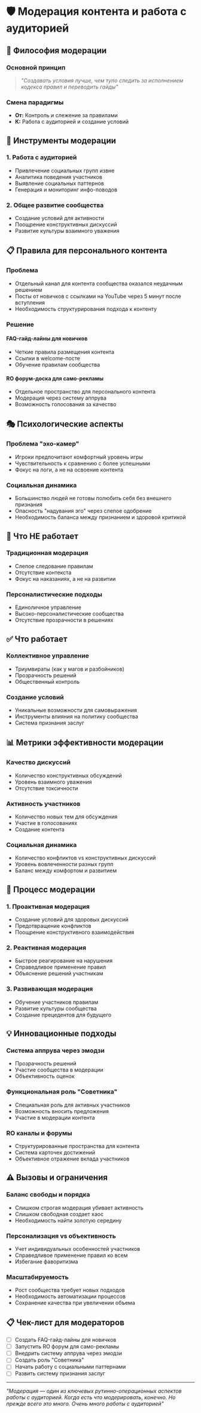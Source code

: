 # 🛡️ Модерация контента и работа с аудиторией

## 🎯 Философия модерации

### **Основной принцип**
> *"Создавать условия лучше, чем тупо следить за исполнением кодекса правил и переводить гайды"*

### **Смена парадигмы**
- **От:** Контроль и слежение за правилами
- **К:** Работа с аудиторией и создание условий

## 🔧 Инструменты модерации

### **1. Работа с аудиторией**
- Привлечение социальных групп извне
- Аналитика поведения участников
- Выявление социальных паттернов
- Генерация и мониторинг инфо-поводов

### **2. Общее развитие сообщества**
- Создание условий для активности
- Поощрение конструктивных дискуссий
- Развитие культуры взаимного уважения

## 📋 Правила для персонального контента

### **Проблема**
- Отдельный канал для контента сообщества оказался неудачным решением
- Посты от новичков с ссылками на YouTube через 5 минут после вступления
- Необходимость структурирования подхода к контенту

### **Решение**

#### **FAQ-гайд-лайны для новичков**
- Четкие правила размещения контента
- Ссылки в welcome-посте
- Обучение правилам сообщества

#### **RO форум-доска для само-рекламы**
- Отдельное пространство для персонального контента
- Модерация через систему аппрува
- Возможность голосования за качество

## 🎭 Психологические аспекты

### **Проблема "эхо-камер"**
- Игроки предпочитают комфортный уровень игры
- Чувствительность к сравнению с более успешными
- Фокус на логи, а не на освоение контента

### **Социальная динамика**
- Большинство людей не готовы полюбить себя без внешнего признания
- Опасность "надувания эго" через слепое одобрение
- Необходимость баланса между признанием и здоровой критикой

## 🚫 Что НЕ работает

### **Традиционная модерация**
- Слепое следование правилам
- Отсутствие контекста
- Фокус на наказаниях, а не на развитии

### **Персоналистические подходы**
- Единоличное управление
- Высоко-персоналистические сообщества
- Отсутствие прозрачности в решениях

## ✅ Что работает

### **Коллективное управление**
- Триумвираты (как у магов и разбойников)
- Прозрачность решений
- Общественный контроль

### **Создание условий**
- Уникальные возможности для самовыражения
- Инструменты влияния на политику сообщества
- Система признания заслуг

## 📊 Метрики эффективности модерации

### **Качество дискуссий**
- Количество конструктивных обсуждений
- Уровень взаимного уважения
- Отсутствие токсичности

### **Активность участников**
- Количество новых тем для обсуждения
- Участие в голосованиях
- Создание контента

### **Социальная динамика**
- Количество конфликтов vs конструктивных дискуссий
- Уровень вовлеченности разных групп
- Баланс между комфортом и развитием

## 🔄 Процесс модерации

### **1. Проактивная модерация**
- Создание условий для здоровых дискуссий
- Предотвращение конфликтов
- Поощрение конструктивного взаимодействия

### **2. Реактивная модерация**
- Быстрое реагирование на нарушения
- Справедливое применение правил
- Объяснение решений участникам

### **3. Развивающая модерация**
- Обучение участников правилам
- Развитие культуры сообщества
- Создание прецедентов для будущего

## 💡 Инновационные подходы

### **Система аппрува через эмодзи**
- Прозрачность решений
- Участие сообщества в модерации
- Объективность оценок

### **Функциональная роль "Советника"**
- Специальная роль для активных участников
- Возможность вносить предложения
- Участие в модерации контента

### **RO каналы и форумы**
- Структурированные пространства для контента
- Система карточек достижений
- Объективное отражение вклада участников

## ⚠️ Вызовы и ограничения

### **Баланс свободы и порядка**
- Слишком строгая модерация убивает активность
- Слишком свободная создает хаос
- Необходимость найти золотую середину

### **Персонализация vs объективность**
- Учет индивидуальных особенностей участников
- Справедливое применение правил ко всем
- Избегание фаворитизма

### **Масштабируемость**
- Рост сообщества требует новых подходов
- Необходимость автоматизации процессов
- Сохранение качества при увеличении объема

## 📋 Чек-лист для модераторов

- [ ] Создать FAQ-гайд-лайны для новичков
- [ ] Запустить RO форум для само-рекламы
- [ ] Внедрить систему аппрува через эмодзи
- [ ] Создать роль "Советника"
- [ ] Начать работу с социальными паттернами
- [ ] Развить систему признания заслуг

---

*"Модерация — один из ключевых рутинно-операционных аспектов работы с аудиторией. Когда есть что модерировать, конечно. Но прежде всего это много. Очень много работы с аудиторией"* 
